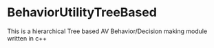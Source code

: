 # BehaviorUtilityTreeBased
This is a hierarchical Tree based AV Behavior/Decision making module written in c++
